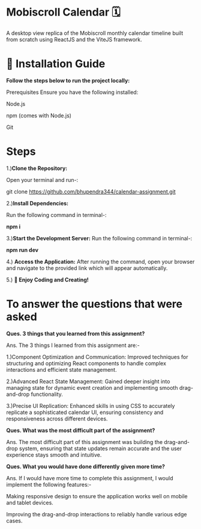 # Mobiscroll Calendar 🗓️
A desktop view replica of the Mobiscroll monthly calendar timeline built from scratch using ReactJS and the ViteJS framework.

# 🚀 Installation Guide
**Follow the steps below to run the project locally:**

Prerequisites
Ensure you have the following installed:

Node.js 

npm (comes with Node.js)

Git

# Steps
1.)**Clone the Repository:**

Open your terminal and run-:

git clone https://github.com/bhupendra344/calendar-assignment.git

2.)**Install Dependencies:**

Run the following command in terminal-: 

**npm i**

3.)**Start the Development Server:**
Run the following command in terminal-:

**npm run dev**

4.) **Access the Application:**
After running the command, open your browser and navigate to the provided link which will appear automatically.

5.) **🎉 Enjoy Coding and Creating!**

# To answer the questions that were asked

**Ques. 3 things that you learned from this assignment?**

Ans. The 3 things I learned from this assignment are:-

1.)Component Optimization and Communication: Improved techniques for structuring and optimizing React components to handle complex interactions and efficient state management.

2.)Advanced React State Management: Gained deeper insight into managing state for dynamic event creation and implementing smooth drag-and-drop functionality.

3.)Precise UI Replication: Enhanced skills in using CSS to accurately replicate a sophisticated calendar UI, ensuring consistency and responsiveness across different devices.




**Ques. What was the most difficult part of the assignment?**

Ans. The most difficult part of this assignment was building the drag-and-drop system, ensuring that state updates remain accurate and the user experience stays smooth and intuitive.



**Ques. What you would have done differently given more time?**

Ans. If I would have more time to complete this assignment, I would implement the following features:-

Making responsive design to ensure the application works well on mobile and tablet devices.  

Improving the drag-and-drop interactions to reliably handle various edge cases.













